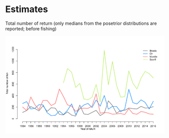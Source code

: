 Estimates
======



Total number of return (only medians from the posetrior distributions are reported; before fishing)

![total](total_return.png)